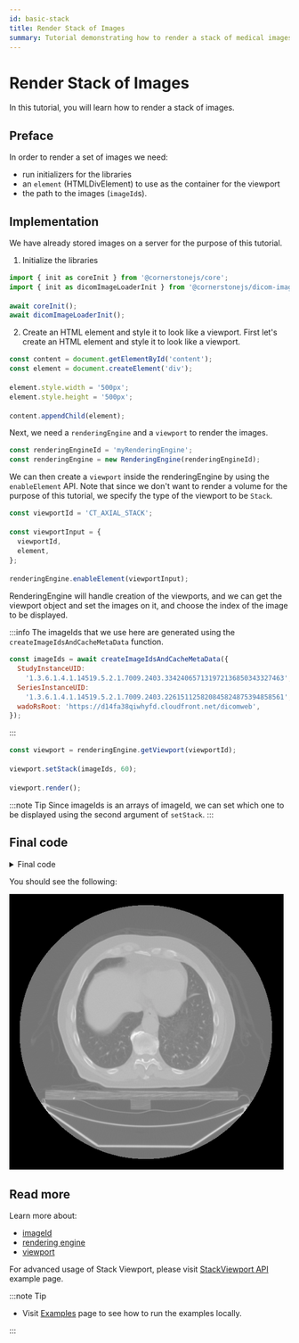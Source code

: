 ```yaml
---
id: basic-stack
title: Render Stack of Images
summary: Tutorial demonstrating how to render a stack of medical images using Cornerstone3D's stack viewport functionality
---
```


# Render Stack of Images

In this tutorial, you will learn how to render a stack of images.

## Preface

In order to render a set of images we need:

- run initializers for the libraries
- an `element` (HTMLDivElement) to use as the container for the viewport
- the path to the images (`imageId`s).

## Implementation

We have already stored images on a server for the purpose of this tutorial.

1. Initialize the libraries

```js
import { init as coreInit } from '@cornerstonejs/core';
import { init as dicomImageLoaderInit } from '@cornerstonejs/dicom-image-loader';

await coreInit();
await dicomImageLoaderInit();
```

2. Create an HTML element and style it to look like a viewport.
   First let's create an HTML element and style it to look like a viewport.

```js
const content = document.getElementById('content');
const element = document.createElement('div');

element.style.width = '500px';
element.style.height = '500px';

content.appendChild(element);
```

Next, we need a `renderingEngine` and a `viewport` to render the images.

```js
const renderingEngineId = 'myRenderingEngine';
const renderingEngine = new RenderingEngine(renderingEngineId);
```

We can then create a `viewport` inside the renderingEngine by using the `enableElement` API. Note that since we don't want to render a volume for the
purpose of this tutorial, we specify the type of the viewport to be `Stack`.

```js
const viewportId = 'CT_AXIAL_STACK';

const viewportInput = {
  viewportId,
  element,
};

renderingEngine.enableElement(viewportInput);
```

RenderingEngine will handle creation of the viewports, and we can get the viewport object and set the images on it, and choose the index of the image to be displayed.

:::info
The imageIds that we use here are generated using the `createImageIdsAndCacheMetaData` function.

```js
const imageIds = await createImageIdsAndCacheMetaData({
  StudyInstanceUID:
    '1.3.6.1.4.1.14519.5.2.1.7009.2403.334240657131972136850343327463',
  SeriesInstanceUID:
    '1.3.6.1.4.1.14519.5.2.1.7009.2403.226151125820845824875394858561',
  wadoRsRoot: 'https://d14fa38qiwhyfd.cloudfront.net/dicomweb',
});
```

:::

```js
const viewport = renderingEngine.getViewport(viewportId);

viewport.setStack(imageIds, 60);

viewport.render();
```

:::note Tip
Since imageIds is an arrays of imageId, we can set which one to be displayed using
the second argument of `setStack`.
:::

## Final code

<details>
<summary>Final code</summary>

```js
import { RenderingEngine, Enums, init as coreInit } from '@cornerstonejs/core';
import { init as dicomImageLoaderInit } from '@cornerstonejs/dicom-image-loader';
import { createImageIdsAndCacheMetaData } from '../../../../utils/demo/helpers';

const content = document.getElementById('content');
const element = document.createElement('div');

element.style.width = '500px';
element.style.height = '500px';

content.appendChild(element);
// ============================= //

/**
 * Runs the demo
 */
async function run() {
  await coreInit();
  await dicomImageLoaderInit();

  // Get Cornerstone imageIds and fetch metadata into RAM
  const imageIds = await createImageIdsAndCacheMetaData({
    StudyInstanceUID:
      '1.3.6.1.4.1.14519.5.2.1.7009.2403.334240657131972136850343327463',
    SeriesInstanceUID:
      '1.3.6.1.4.1.14519.5.2.1.7009.2403.226151125820845824875394858561',
    wadoRsRoot: 'https://d14fa38qiwhyfd.cloudfront.net/dicomweb',
  });

  const renderingEngineId = 'myRenderingEngine';
  const renderingEngine = new RenderingEngine(renderingEngineId);

  const viewportId = 'CT_AXIAL_STACK';

  const viewportInput = {
    viewportId,
    element,
    type: Enums.ViewportType.STACK,
  };

  renderingEngine.enableElement(viewportInput);

  const viewport = renderingEngine.getViewport(viewportId);

  viewport.setStack(imageIds, 60);

  viewport.render();
}

run();
```

</details>

You should see the following:

![](../assets/tutorial-basic-stack.png)

## Read more

Learn more about:

- [imageId](../concepts/cornerstone-core/imageId.md)
- [rendering engine](../concepts/cornerstone-core/renderingEngine.md)
- [viewport](../concepts/cornerstone-core/viewports.md)

For advanced usage of Stack Viewport, please visit <a href="https://www.cornerstonejs.org/live-examples/stackapi" target="_blank">StackViewport API</a> example page.

:::note Tip

- Visit [Examples](../examples.md) page to see how to run the examples locally.

:::
